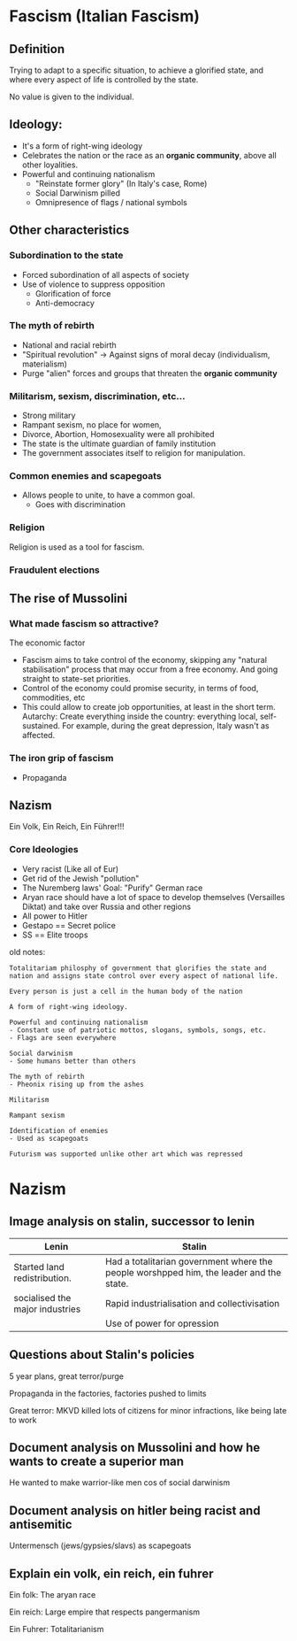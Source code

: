 # Fascism (Italian Fascism)

## Definition
Trying to adapt to a specific situation, to achieve a glorified state, and where every aspect of life is controlled by the state.

No value is given to the individual.

## Ideology:

- It's a form of right-wing ideology
- Celebrates the nation or the race as an **organic community**, above all other loyalities.
- Powerful and continuing nationalism
    - "Reinstate former glory" (In Italy's case, Rome)
    - Social Darwinism pilled
    - Omnipresence of flags / national symbols

## Other characteristics

### Subordination to the state
- Forced subordination of all aspects of society
- Use of violence to suppress opposition
    - Glorification of force
    - Anti-democracy

### The myth of rebirth
- National and racial rebirth
- "Spiritual revolution" -> Against signs of moral decay (individualism, materialism)
- Purge "alien" forces and groups that threaten the **organic community**

### Militarism, sexism, discrimination, etc...
- Strong military
- Rampant sexism, no place for women, 
- Divorce, Abortion, Homosexuality were all prohibited
- The state is the ultimate guardian of family institution
- The government associates itself to religion for manipulation.

### Common enemies and scapegoats
- Allows people to unite, to have a common goal.
    - Goes with discrimination

### Religion
Religion is used as a tool for fascism.

### Fraudulent elections


## The rise of Mussolini

### What made fascism so attractive?
The economic factor
- Fascism aims to take control of the economy, skipping any "natural stabilisation" process that may occur from a free economy. And going straight to state-set priorities.
- Control of the economy could promise security, in terms of food, commodities, etc
- This could allow to create job opportunities, at least in the short term.
Autarchy: Create everything inside the country: everything local, self-sustained. For example, during the great depression, Italy wasn't as affected.

### The iron grip of fascism

- Propaganda

## Nazism

Ein Volk, Ein Reich, Ein Führer!!!

### Core Ideologies

- Very racist (Like all of Eur)
- Get rid of the Jewish "pollution"
- The Nuremberg laws' Goal: "Purify" German race
- Aryan race should have a lot of space to develop themselves (Versailles Diktat) and take over Russia and other regions
- All power to Hitler
- Gestapo == Secret police
- SS == Elite troops




old notes:
```
Totalitariam philosphy of government that glorifies the state and nation and assigns state control over every aspect of national life.

Every person is just a cell in the human body of the nation

A form of right-wing ideology.

Powerful and continuing nationalism
- Constant use of patriotic mottos, slogans, symbols, songs, etc.
- Flags are seen everywhere

Social darwinism
- Some humans better than others

The myth of rebirth
- Pheonix rising up from the ashes

Militarism

Rampant sexism

Identification of enemies
- Used as scapegoats

Futurism was supported unlike other art which was repressed
```

# Nazism

## Image analysis on stalin, successor to lenin

| Lenin | Stalin |
|---|---|
| Started land redistribution. | Had a totalitarian government where the people worshpped him, the leader and the state.
|socialised the major industries | Rapid industrialisation and collectivisation|
|| Use of power for opression|

## Questions about Stalin's policies

5 year plans, great terror/purge

Propaganda in the factories, factories pushed to limits


Great terror: MKVD killed lots of citizens for minor infractions, like being late to work

## Document analysis on Mussolini and how he wants to create a superior man

He wanted to make warrior-like men cos of social darwinism

## Document analysis on hitler being racist and antisemitic

Untermensch (jews/gypsies/slavs) as scapegoats

## Explain ein volk, ein reich, ein fuhrer

Ein folk: The aryan race

Ein reich: Large empire that respects pangermanism

Ein Fuhrer: Totalitarianism